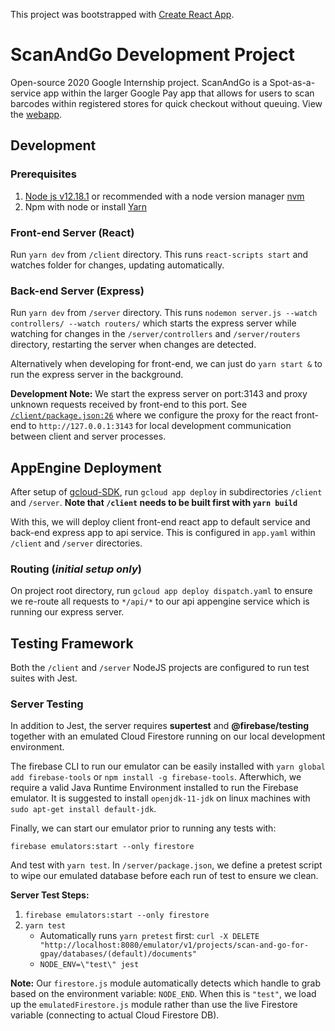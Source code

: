 This project was bootstrapped with [Create React App](https://github.com/facebook/create-react-app).

# ScanAndGo Development Project

Open-source 2020 Google Internship project. ScanAndGo is a Spot-as-a-service app within the larger Google Pay app that allows for users to scan barcodes within registered stores for quick checkout without queuing. View the [webapp](https://scan-and-go-for-gpay.an.r.appspot.com/).

## Development

### Prerequisites
1. [Node js v12.18.1](https://nodejs.org/en/download/) or recommended with a node version manager [nvm](https://github.com/nvm-sh/nvm)
2. Npm with node or install [Yarn](https://yarnpkg.com/getting-started/install)

### Front-end Server (React)

Run `yarn dev` from `/client` directory. This runs `react-scripts start` and watches folder for changes, updating automatically.

### Back-end Server (Express)

Run `yarn dev` from `/server` directory. This runs `nodemon server.js --watch controllers/ --watch routers/` which starts the express server while watching for changes in the `/server/controllers` and `/server/routers` directory, restarting the server when changes are detected.

Alternatively when developing for front-end, we can just do `yarn start &` to run the express server in the background.

**Development Note:** We start the express server on port:3143 and proxy unknown requests received by front-end to this port. See [`/client/package.json:26`](https://github.com/devYaoYH/scan-and-go/blob/b8569d4fadd267bca7737bde8a597a6a2fd31eaa/client/package.json#L26) where we configure the proxy for the react front-end to `http://127.0.0.1:3143` for local development communication between client and server processes.

## AppEngine Deployment

After setup of [gcloud-SDK](https://cloud.google.com/sdk/docs/quickstart-debian-ubuntu), run `gcloud app deploy` in subdirectories `/client` and `/server`. **Note that `/client` needs to be built first with `yarn build`**

With this, we will deploy client front-end react app to default service and back-end express app to api service. This is configured in `app.yaml` within `/client` and `/server` directories.

### Routing (_initial setup only_)

On project root directory, run `gcloud app deploy dispatch.yaml` to ensure we re-route all requests to `*/api/*` to our api appengine service which is running our express server.

## Testing Framework

Both the `/client` and `/server` NodeJS projects are configured to run test suites with Jest.

### Server Testing

In addition to Jest, the server requires **supertest** and **@firebase/testing** together with an emulated Cloud Firestore running on our local development environment.

The firebase CLI to run our emulator can be easily installed with `yarn global add firebase-tools` or `npm install -g firebase-tools`. Afterwhich, we require a valid Java Runtime Environment installed to run the Firebase emulator. It is suggested to install `openjdk-11-jdk` on linux machines with `sudo apt-get install default-jdk`.

Finally, we can start our emulator prior to running any tests with:

```
firebase emulators:start --only firestore
```

And test with `yarn test`. In `/server/package.json`, we define a pretest script to wipe our emulated database before each run of test to ensure we clean.

**Server Test Steps:**

1. `firebase emulators:start --only firestore`
2. `yarn test`
   - Automatically runs `yarn pretest` first: `curl -X DELETE "http://localhost:8080/emulator/v1/projects/scan-and-go-for-gpay/databases/(default)/documents"`
   - `NODE_ENV=\"test\" jest`

**Note:** Our `firestore.js` module automatically detects which handle to grab based on the environment variable: `NODE_END`. When this is `"test"`, we load up the `emulatedFirestore.js` module rather than use the live Firestore variable (connecting to actual Cloud Firestore DB).
